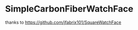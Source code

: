 SimpleCarbonFiberWatchFace
==========================

thanks to https://github.com/jfabrix101/SquareWatchFace
